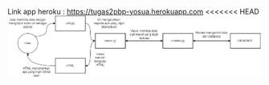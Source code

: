 Link app heroku : https://tugas2pbp-yosua.herokuapp.com
<<<<<<< HEAD
![Bagan hubungan](/katalog/Bagan.jpg)